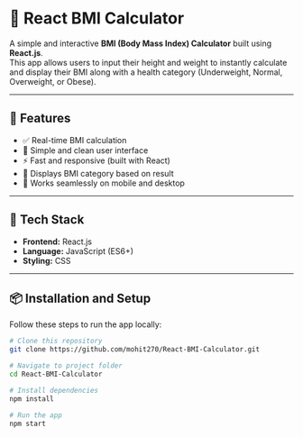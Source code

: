 # 🧮 React BMI Calculator

A simple and interactive **BMI (Body Mass Index) Calculator** built using **React.js**.  
This app allows users to input their height and weight to instantly calculate and display their BMI along with a health category (Underweight, Normal, Overweight, or Obese).

---

## 🚀 Features

- ✅ Real-time BMI calculation  
- 🎯 Simple and clean user interface  
- ⚡ Fast and responsive (built with React)  
- 🧠 Displays BMI category based on result  
- 📱 Works seamlessly on mobile and desktop

---

## 🧩 Tech Stack

- **Frontend:** React.js  
- **Language:** JavaScript (ES6+)  
- **Styling:** CSS  

---

## 📦 Installation and Setup

Follow these steps to run the app locally:

```bash
# Clone this repository
git clone https://github.com/mohit270/React-BMI-Calculator.git

# Navigate to project folder
cd React-BMI-Calculator

# Install dependencies
npm install

# Run the app
npm start
